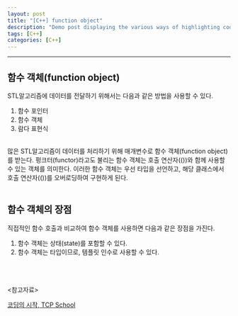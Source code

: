 ```yaml
---
layout: post
title: "[C++] function object"
description: "Demo post displaying the various ways of highlighting code in Markdown."
tags: [C++]
categories: [C++]
---
```


------------------------------------------------------------------------------------------------------------

## 함수 객체(function object)
STL알고리즘에 데이터를 전달하기 위해서는 다음과 같은 방법을 사용할 수 있다.
1. 함수 포인터
2. 함수 객체
3. 람다 표현식

<br/>
많은 STL알고리즘이 데이터를 처리하기 위해 매개변수로 함수 객체(function object)를 받는다.  
펑크터(functor)라고도 불리는 함수 객체는 호출 연산자(())와 함께 사용할 수 있는 객체를 의미한다.  
이러한 함수 객체는 우선 타입을 선언하고, 해당 클래스에서 호출 연산자(())를 오버로딩하여 구현하게 된다.  
<br/>
<br/>

## 함수 객체의 장점
직접적인 함수 호출과 비교하여 함수 객체를 사용하면 다음과 같은 장점을 가진다.  
1. 함수 객체는 상태(state)를 포함할 수 있다.
2. 함수 객체는 타입이므로, 템플릿 인수로 사용할 수 있다.

<br/>
<br/>
<br/>
<참고자료>  

[코딩의 시작, TCP School](http://tcpschool.com/cpp/cpp_intro_program)
